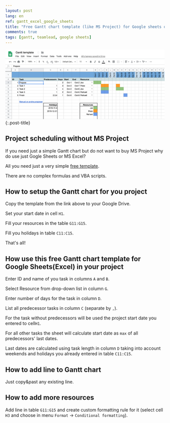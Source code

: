 ```yaml
---
layout: post
lang: en
ref: gantt_excel_google_sheets
title: "Free Gantt chart template (like MS Project) for Google sheets or Excel"
comments: true
tags: [gantt, teamlead, google sheets]
---
```

![](/images/gantt-template.png){:.post-title}

## Project scheduling without MS Project

If you need just a simple Gantt chart but do not want to buy MS Project why
do use just Gogle Sheets or MS Excel?

All you need just a very simple 
[free template](https://docs.google.com/spreadsheets/d/1BYKeYAow1r19hAtiLpTRBtArD4UIKPFw0IRmMh1LJ9g/edit?usp=sharing).

There are no complex formulas and VBA scripts.

## How to setup the Gantt chart for you project

Copy the template from the link above to your Google Drive.

Set your start date in cell `H1`.

Fill your resources in the table `G11:G15`.

Fill you holidays in table `C11:C15`.

That's all!

## How use this free Gantt chart template for Google Sheets(Excel) in your project

Enter ID and name of you task in columns `A` and `B`.

Select Resource from drop-down list in column `G`.

Enter number of days for the task in column `D`.

List all predecessor tasks in column `C` (separate by `,`).

For the task without predecessors will be used the project start date you
 entered to cell`H1`.

For all other tasks the sheet will calculate start date as `max` of 
all predecessors' last dates.

Last dates are calculated using task length in column `D` taking into account 
weekends and holidays you already entered in table `C11:C15`.

## How to add line to Gantt chart

Just copy&past any existing line.

## How to add more resources

Add line in table `G11:G15` and create custom formatting rule for it (select cell 
`H3` and choose in menu `Format` -> `Conditional formatting`).
